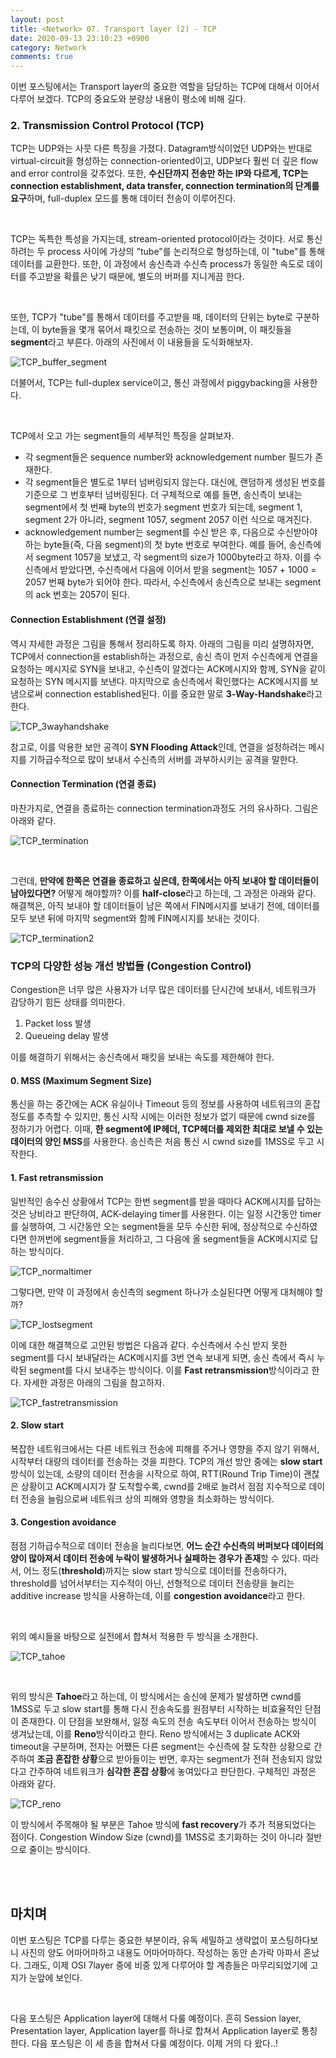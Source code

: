 ```yaml
---
layout: post
title: <Network> 07. Transport layer (2) - TCP
date: 2020-09-13 23:10:23 +0900
category: Network
comments: true
---
```

이번 포스팅에서는 Transport layer의 중요한 역할을 담당하는 TCP에 대해서 이어서 다루어 보겠다. TCP의 중요도와 분량상 내용이 평소에 비해 길다.

### 2. Transmission Control Protocol (TCP)

TCP는 UDP와는 사뭇 다른 특징을 가졌다. Datagram방식이었던 UDP와는 반대로 virtual-circuit을 형성하는 connection-oriented이고, UDP보다 훨씬 더 깊은 flow and error control을 갖추었다. 또한, **수신단까지 전송만 하는 IP와 다르게, TCP는 connection establishment, data transfer, connection termination의 단계를 요구**하며, full-duplex 모드를 통해 데이터 전송이 이루어진다.  

<br/>

TCP는 독특한 특성을 가지는데, stream-oriented protocol이라는 것이다. 서로 통신하려는 두 process 사이에 가상의 "tube"를 논리적으로 형성하는데, 이 "tube"를 통해 데이터를 교환한다. 또한, 이 과정에서 송신측과 수신측 process가 동일한 속도로 데이터를 주고받을 확률은 낮기 때문에, 별도의 버퍼를 지니게끔 한다. 

<br/>

또한, TCP가 "tube"를 통해서 데이터를 주고받을 때, 데이터의 단위는 byte로 구분하는데, 이 byte들을 몇개 묶어서 패킷으로 전송하는 것이 보통이며, 이 패킷들을 **segment**라고 부른다. 아래의 사진에서 이 내용들을 도식화해보자.

![TCP_buffer_segment]({{site.url}}/img/TCP_buffer_segment.jpg)

더불어서, TCP는 full-duplex service이고, 통신 과정에서 piggybacking을 사용한다.

<br/>

TCP에서 오고 가는 segment들의 세부적인 특징을 살펴보자.

- 각 segment들은 sequence number와 acknowledgement number 필드가 존재한다.
- 각 segment들은 별도로 1부터 넘버링되지 않는다. 대신에, 랜덤하게 생성된 번호를 기준으로 그 번호부터 넘버링된다. 더 구체적으로 예를 들면, 송신측이 보내는 segment에서 첫 번째 byte의 번호가 segment 번호가 되는데, segment 1, segment 2가 아니라, segment 1057, segment 2057 이런 식으로 매겨진다. 
- acknowledgement number는 segment를 수신 받은 후, 다음으로 수신받아야 하는 byte들(즉, 다음 segment)의 첫 byte 번호로 부여한다. 예를 들어, 송신측에서 segment 1057을 보냈고, 각 segment의 size가 1000byte라고 하자. 이를 수신측에서 받았다면, 수신측에서 다음에 이어서 받을 segment는 1057 + 1000 = 2057 번째 byte가 되어야 한다. 따라서, 수신측에서 송신측으로 보내는 segment의 ack 번호는 2057이 된다. 


#### Connection Establishment (연결 설정)

역시 자세한 과정은 그림을 통해서 정리하도록 하자. 아래의 그림을 미리 설명하자면, TCP에서 connection을 establish하는 과정으로, 송신 측이 먼저 수신측에게 연결을 요청하는 메시지로 SYN을 보내고, 수신측이 알겠다는 ACK메시지와 함께, SYN을 같이 요청하는 SYN 메시지를 보낸다. 마지막으로 송신측에서 확인했다는 ACK메시지를 보냄으로써 connection established된다. 이를 중요한 말로 **3-Way-Handshake**라고 한다.

![TCP_3wayhandshake]({{site.url}}/img/TCP_3wayhandshake.jpg)

참고로, 이를 악용한 보안 공격이 **SYN Flooding Attack**인데, 연결을 설정하려는 메시지를 기하급수적으로 많이 보내서 수신측의 서버를 과부하시키는 공격을 말한다.

#### Connection Termination (연결 종료)

마찬가지로, 연결을 종료하는 connection termination과정도 거의 유사하다. 그림은 아래와 같다.

![TCP_termination]({{site.url}}/img/TCP_termination.jpg)

<br/>

그런데, **만약에 한쪽은 연결을 종료하고 싶은데, 한쪽에서는 아직 보내야 할 데이터들이 남아있다면?** 어떻게 해야할까? 이를 **half-close**라고 하는데, 그 과정은 아래와 같다. 해결책은, 아직 보내야 할 데이터들이 남은 쪽에서 FIN메시지를 보내기 전에, 데이터를 모두 보낸 뒤에 마지막 segment와 함께 FIN메시지를 보내는 것이다. 

![TCP_termination2]({{site.url}}/img/TCP_termination2.jpg)

### TCP의 다양한 성능 개선 방법들 (Congestion Control)

Congestion은 너무 많은 사용자가 너무 많은 데이터를 단시간에 보내서, 네트워크가 감당하기 힘든 상태를 의미한다. 

1. Packet loss 발생
2. Queueing delay 발생

이를 해결하기 위해서는 송신측에서 패킷을 보내는 속도를 제한해야 한다.

#### 0. MSS (Maximum Segment Size)

통신을 하는 중간에는 ACK 유실이나 Timeout 등의 정보를 사용하여 네트워크의 혼잡 정도를 추측할 수 있지만, 통신 시작 시에는 이러한 정보가 없기 때문에 cwnd size를 정하기가 어렵다. 이때, **한 segment에 IP헤더, TCP헤더를 제외한 최대로 보낼 수 있는 데이터의 양인 MSS**를 사용한다. 송신측은 처음 통신 시 cwnd size를 1MSS로 두고 시작한다.

#### 1. Fast retransmission

일반적인 송수신 상황에서 TCP는 한번 segment를 받을 때마다 ACK메시지를 답하는 것은 낭비라고 판단하여, ACK-delaying timer를 사용한다. 이는 일정 시간동안 timer를 실행하여, 그 시간동안 오는 segment들을 모두 수신한 뒤에, 정상적으로 수신하였다면 한꺼번에 segment들을 처리하고, 그 다음에 올 segment들을 ACK메시지로 답하는 방식이다.

![TCP_normaltimer]({{site.url}}/img/TCP_normaltimer.jpg)

그렇다면, 만약 이 과정에서 송신측의 segment 하나가 소실된다면 어떻게 대처해야 할까? 

![TCP_lostsegment]({{site.url}}/img/TCP_lostsegment.jpg)

이에 대한 해결책으로 고안된 방법은 다음과 같다. 수신측에서 수신 받지 못한 segment를 다시 보내달라는 ACK메시지를 3번 연속 보내게 되면, 송신 측에서 즉시 누락된 segment를 다시 보내주는 방식이다. 이를 **Fast retransmission**방식이라고 한다. 자세한 과정은 아래의 그림을 참고하자.

![TCP_fastretransmission]({{site.url}}/img/TCP_fastretransmission.jpg)

#### 2. Slow start

복잡한 네트워크에서는 다른 네트워크 전송에 피해를 주거나 영향을 주지 않기 위해서, 시작부터 대량의 데이터를 전송하는 것을 피한다. TCP의 개선 방안 중에는 **slow start** 방식이 있는데, 소량의 데이터 전송을 시작으로 하여, RTT(Round Trip Time)이 괜찮은 상황이고 ACK메시지가 잘 도착할수록, cwnd를 2배로 늘려서 점점 지수적으로 데이터 전송을 늘림으로써 네트워크 상의 피해와 영향을 최소화하는 방식이다.

#### 3. Congestion avoidance

점점 기하급수적으로 데이터 전송을 늘리다보면, **어느 순간 수신측의 버퍼보다 데이터의 양이 많아져서 데이터 전송에 누락이 발생하거나 실패하는 경우가 존재**할 수 있다. 따라서, 어느 정도(**threshold**)까지는 slow start 방식으로 데이터를 전송하다가, threshold를 넘어서부터는 지수적이 아닌, 선형적으로 데이터 전송량을 늘리는 additive increase 방식을 사용하는데, 이를 **congestion avoidance**라고 한다.

<br/>

위의 예시들을 바탕으로 실전에서 합쳐서 적용한 두 방식을 소개한다.

![TCP_tahoe]({{site.url}}/img/TCP_taho.jpg)

<br/>

위의 방식은 **Tahoe**라고 하는데, 이 방식에서는 송신에 문제가 발생하면 cwnd를 1MSS로 두고 slow start를 통해 다시 전송속도를 원점부터 시작하는 비효율적인 단점이 존재한다. 이 단점을 보완해서, 일정 속도의 전송 속도부터 이어서 전송하는 방식이 생겨났는데, 이를 **Reno**방식이라고 한다. Reno 방식에서는 3 duplicate ACK와 timeout을 구분하며, 전자는 어쨌든 다른 segment는 수신측에 잘 도착한 상황으로 간주하여 **조금 혼잡한 상황**으로 받아들이는 반면, 후자는 segment가 전혀 전송되지 않았다고 간주하여 네트워크가 **심각한 혼잡 상황**에 놓여있다고 판단한다. 구체적인 과정은 아래와 같다. 

![TCP_reno]({{site.url}}/img/TCP_reno.jpg)

이 방식에서 주목해야 될 부분은 Tahoe 방식에 **fast recovery**가 추가 적용되었다는 점이다. Congestion Window Size (cwnd)를 1MSS로 초기화하는 것이 아니라 절반으로 줄이는 방식이다. 

<br/>
<br/>

## 마치며

이번 포스팅은 TCP를 다루는 중요한 부분이라, 유독 세밀하고 생략없이 포스팅하다보니 사진의 양도 어마어마하고 내용도 어마어마하다. 작성하는 동안 손가락 아파서 혼났다. 그래도, 이제 OSI 7layer 중에 비중 있게 다루어야 할 계층들은 마무리되었기에 고지가 눈앞에 보인다.

<br/>

다음 포스팅은 Application layer에 대해서 다룰 예정이다. 흔히 Session layer, Presentation layer, Application layer를 하나로 합쳐서 Application layer로 통칭한다. 다음 포스팅은 이 세 층을 합쳐서 다룰 예정이다. 이제 거의 다 왔다..! 
